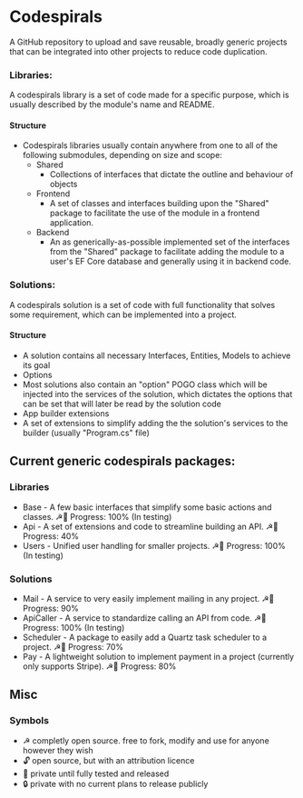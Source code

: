 # Codespirals

A GitHub repository to upload and save reusable, broadly generic projects that can be integrated into other projects to reduce code duplication.

### Libraries:
A codespirals library is a set of code made for a specific purpose, which is usually described by the module's name and README.
#### Structure
* Codespirals libraries usually contain anywhere from one to all of the following submodules, depending on size and scope:
  * Shared
    * Collections of interfaces that dictate the outline and behaviour of objects
  * Frontend
    * A set of classes and interfaces building upon the "Shared" package to facilitate the use of the module in a frontend application. 
  * Backend
    * An as generically-as-possible implemented set of the interfaces from the "Shared" package to facilitate adding the module to a user's EF Core database and generally using it in backend code.

### Solutions:
A codespirals solution is a set of code with full functionality that solves some requirement, which can be implemented into a project.
#### Structure
* A solution contains all necessary Interfaces, Entities, Models to achieve its goal
 * Options
  * Most solutions also contain an "option" POGO class which will be injected into the services of the solution, which dictates the options that can be set that will later be read by the solution code
 * App builder extensions
  * A set of extensions to simplify adding the the solution's services to the builder (usually "Program.cs" file)

## Current generic codespirals packages:
### Libraries
* Base - A few basic interfaces that simplify some basic actions and classes. ☭🔑 Progress: 100% (In testing)
* Api - A set of extensions and code to streamline building an API. ☭🔑 Progress: 40%
* Users - Unified user handling for smaller projects. ☭🔑 Progress: 100% (In testing)

### Solutions
* Mail - A service to very easily implement mailing in any project. ☭🔑 Progress: 90%
* ApiCaller - A service to standardize calling an API from code. ☭🔑 Progress: 100% (In testing)
* Scheduler - A package to easily add a Quartz task scheduler to a project. ☭🔑 Progress: 70%
* Pay - A lightweight solution to implement payment in a project (currently only supports Stripe). ☭🔑 Progress: 80%


## Misc
### Symbols
* ☭ completly open source. free to fork, modify and use for anyone however they wish
* 🔓 open source, but with an attribution licence
* 🔑 private until fully tested and released
* 🔒 private with no current plans to release publicly
